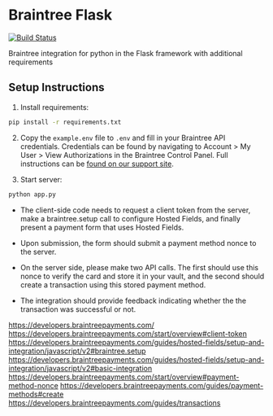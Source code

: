 # Braintree Flask
[![Build Status](https://travis-ci.org/braintree/braintree_flask_example.svg?branch=master)](https://travis-ci.org/braintree/braintree_flask_example)

Braintree integration for python in the Flask framework with additional requirements

## Setup Instructions

1. Install requirements:
  ```sh
  pip install -r requirements.txt
  ```

2. Copy the `example.env` file to `.env` and fill in your Braintree API credentials. Credentials can be found by navigating to Account > My User > View Authorizations in the Braintree Control Panel. Full instructions can be [found on our support site](https://articles.braintreepayments.com/control-panel/important-gateway-credentials#api-credentials).

3. Start server:
  ```sh
  python app.py
  ```

- The client-side code needs to request a client token from the server, make a braintree.setup call to configure Hosted Fields, and finally present a payment form that uses Hosted Fields.  

- Upon submission, the form should submit a payment method nonce to the server.
 
- On the server side, please make two API calls. The first should use this nonce to verify the card and store it in your vault, and the second should create a transaction using this stored payment method.
 
- The integration should provide feedback indicating whether the the transaction was successful or not.


https://developers.braintreepayments.com/
https://developers.braintreepayments.com/start/overview#client-token
https://developers.braintreepayments.com/guides/hosted-fields/setup-and-integration/javascript/v2#braintree.setup
https://developers.braintreepayments.com/guides/hosted-fields/setup-and-integration/javascript/v2#basic-integration
https://developers.braintreepayments.com/start/overview#payment-method-nonce
https://developers.braintreepayments.com/guides/payment-methods#create
https://developers.braintreepayments.com/guides/transactions
